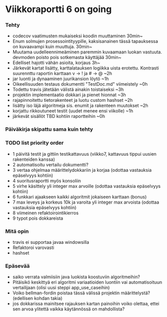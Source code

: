# Viikkoraportti 6  on going

### Tehty
* codecov vaatimusten mukaiseksi koodin muuttaminen 30min~
* Enum solmujen prosessointityypille, kaksisanainen tässä tapauksessa on kuvaavampi kuin muuttuja. 30min~
* Muutama uudelleennimeäminen paremmin kuvaamaan luokan vastuuta. devmoden poisto pois sotkemasta käyttäjää 30min~
* Edelliset hajotti vähän asioita, korjaus 3h~
* Järkevät kartat lisätty, karttalatauksen logiikka uista erotettu. Kontrasti suurennttu raportin karttaan v -> ! ja # -> @ ~2h
* jar luonti ja dynaaminen juurikansion löytö ~1h
* Oikeellisuuden testaus dokumentti "TestDoc.md" viimeistely ~0h
* Todettu travis jätetään välistä ainakin toistaiseksi ~3h
* projektin implementaatio dokkari ja pienet hionnat ~3h
* rajapinnoitettu tietorakenteet ja luotu custom hashset ~2h
* lisätty iso läjä algoritmeja sis. enumit ja rakenteen muutokset ~2h
* korjattu rikkoutuneet testit (uudet menee ensi viikolle) ~1h
* järkevät sisällöt TBD kohtiin raportteihin ~0h

### Päiväkirja skipattu sama kuin tehty
### TODO list priority order
* 1 päivitä testit ja gittiin testikattavuus (viikko7, kattavuus tippui uusien rakenteiden kanssa)
* 2 automatisoitu vertailu dokumentti?
* 3 vertaa ohjelmaa määrittelydokkariin ja korjaa (odottaa vastauksia epäselvyys kohtiin)
* 4 suoritusraportti myös konsoliin
* 5 virhe käsittely yli integer max arvoille (odottaa vastauksia epäselvyys kohtiin)
* 6 funkkari ajaakseen kaikki algoritmit jokaiseen karttaan (bonus)
* 7 max leveys ja korkeus 10k ja varoita yli integer max arvoista (odottaa vastauksia epäselvyys kohtiin)
* 8 viimeinen refaktoirointikierros
* 9 typot pois dokkareista

### Mitä opin
* travis ei supportaa javaa windowsilla
* Refaktoroi varovasti
* hashset

### Epäsevää 
* saiko verrata valmiisiin java luokista koostuviin algoritmeihin?
* Pitäisikö keskittyä eri algoritmi variaatioiden luontiin vai automatisoituun vertailijaan (olisi uusi steppi app_use_caseihin)
* Voiko bellman-fordin poistaa tässä välissä projektin määrittelystä? (edellisen kohdan takia)
* jos dokkarissa mainitsee rajauksen kartan painoihin voiko olettaa, ettei sen arvoa ylitettä vaikka käytännössä on mahdollista?